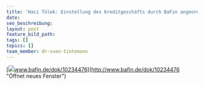 ```yaml
---
title: 'Haci Tülek: Einstellung des Kreditgeschäfts durch BaFin angeordnet'
date:
seo_beschreibung:
layout: post
feature_bild_path:
tags: []
topics: []
team_member: dr-sven-tintemann
---
```



[![](http://www.bafin.de/SiteGlobals/Frontend/Images/icons/newsletter/icon_webcodelink.png?__blob=normal)www.bafin.de/dok/10234476](http://www.bafin.de/dok/10234476 "Öffnet neues Fenster")